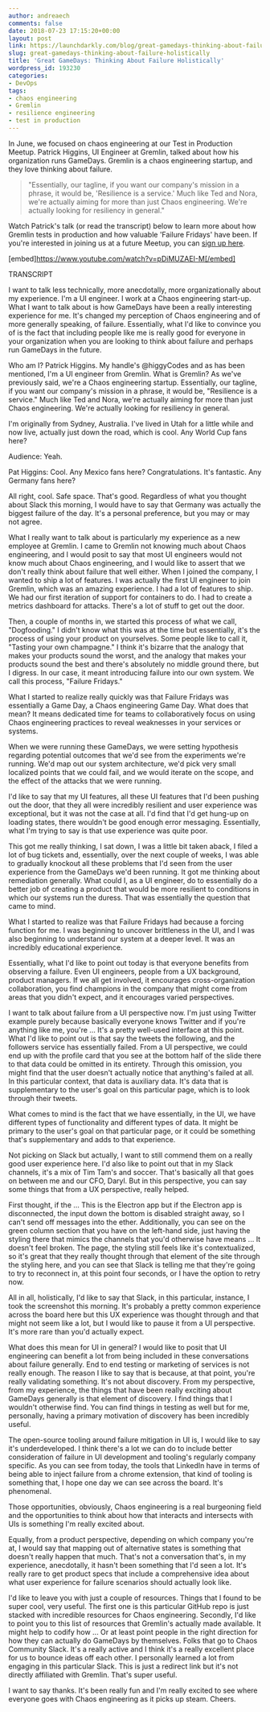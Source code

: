 ```yaml
---
author: andreaech
comments: false
date: 2018-07-23 17:15:20+00:00
layout: post
link: https://launchdarkly.com/blog/great-gamedays-thinking-about-failure-holistically/
slug: great-gamedays-thinking-about-failure-holistically
title: 'Great GameDays: Thinking About Failure Holistically'
wordpress_id: 193230
categories:
- DevOps
tags:
- chaos engineering
- Gremlin
- resilience engineering
- test in production
---
```


In June, we focused on chaos engineering at our Test in Production Meetup. Patrick Higgins, UI Engineer at Gremlin, talked about how his organization runs GameDays. Gremlin is a chaos engineering startup, and they love thinking about failure.


<blockquote>"Essentially, our tagline, if you want our company's mission in a phrase, it would be, 'Resilience is a service.' Much like Ted and Nora, we're actually aiming for more than just Chaos engineering. We're actually looking for resiliency in general."</blockquote>


Watch Patrick's talk (or read the transcript) below to learn more about how Gremlin tests in production and how valuable 'Failure Fridays' have been. If you're interested in joining us at a future Meetup, you can [sign up here](https://www.meetup.com/Test-in-Production/).

[embed]https://www.youtube.com/watch?v=pDiMUZAEI-M[/embed]

TRANSCRIPT

I want to talk less technically, more anecdotally, more organizationally about my experience. I'm a UI engineer. I work at a Chaos engineering start-up. What I want to talk about is how GameDays have been a really interesting experience for me. It's changed my perception of Chaos engineering and of more generally speaking, of failure. Essentially, what I'd like to convince you of is the fact that including people like me is really good for everyone in your organization when you are looking to think about failure and perhaps run GameDays in the future.

Who am I? Patrick Higgins. My handle's @higgyCodes and as has been mentioned, I'm a UI engineer from Gremlin. What is Gremlin? As we've previously said, we're a Chaos engineering startup. Essentially, our tagline, if you want our company's mission in a phrase, it would be, "Resilience is a service." Much like Ted and Nora, we're actually aiming for more than just Chaos engineering. We're actually looking for resiliency in general.

I'm originally from Sydney, Australia. I've lived in Utah for a little while and now live, actually just down the road, which is cool. Any World Cup fans here?

Audience: Yeah.

Pat Higgins: Cool. Any Mexico fans here? Congratulations. It's fantastic. Any Germany fans here?

All right, cool. Safe space. That's good. Regardless of what you thought about Slack this morning, I would have to say that Germany was actually the biggest failure of the day. It's a personal preference, but you may or may not agree.

What I really want to talk about is particularly my experience as a new employee at Gremlin. I came to Gremlin not knowing much about Chaos engineering, and I would posit to say that most UI engineers would not know much about Chaos engineering, and I would like to assert that we don't really think about failure that well either. When I joined the company, I wanted to ship a lot of features. I was actually the first UI engineer to join Gremlin, which was an amazing experience. I had a lot of features to ship. We had our first iteration of support for containers to do. I had to create a metrics dashboard for attacks. There's a lot of stuff to get out the door.

Then, a couple of months in, we started this process of what we call, "Dogfooding." I didn't know what this was at the time but essentially, it's the process of using your product on yourselves. Some people like to call it, "Tasting your own champagne." I think it's bizarre that the analogy that makes your products sound the worst, and the analogy that makes your products sound the best and there's absolutely no middle ground there, but I digress. In our case, it meant introducing failure into our own system. We call this process, "Failure Fridays."

What I started to realize really quickly was that Failure Fridays was essentially a Game Day, a Chaos engineering Game Day. What does that mean? It means dedicated time for teams to collaboratively focus on using Chaos engineering practices to reveal weaknesses in your services or systems.

When we were running these GameDays, we were setting hypothesis regarding potential outcomes that we'd see from the experiments we're running. We'd map out our system architecture, we'd pick very small localized points that we could fail, and we would iterate on the scope, and the effect of the attacks that we were running.

I'd like to say that my UI features, all these UI features that I'd been pushing out the door, that they all were incredibly resilient and user experience was exceptional, but it was not the case at all. I'd find that I'd get hung-up on loading states, there wouldn't be good enough error messaging. Essentially, what I'm trying to say is that use experience was quite poor.

This got me really thinking, I sat down, I was a little bit taken aback, I filed a lot of bug tickets and, essentially, over the next couple of weeks, I was able to gradually knockout all these problems that I'd seen from the user experience from the GameDays we'd been running. It got me thinking about remediation generally. What could I, as a UI engineer, do to essentially do a better job of creating a product that would be more resilient to conditions in which our systems run the duress. That was essentially the question that came to mind.

What I started to realize was that Failure Fridays had because a forcing function for me. I was beginning to uncover brittleness in the UI, and I was also beginning to understand our system at a deeper level. It was an incredibly educational experience.

Essentially, what I'd like to point out today is that everyone benefits from observing a failure. Even UI engineers, people from a UX background, product managers. If we all get involved, it encourages cross-organization collaboration, you find champions in the company that might come from areas that you didn't expect, and it encourages varied perspectives.

I want to talk about failure from a UI perspective now. I'm just using Twitter example purely because basically everyone knows Twitter and if you're anything like me, you're ... It's a pretty well-used interface at this point. What I'd like to point out is that say the tweets the following, and the followers service has essentially failed. From a UI perspective, we could end up with the profile card that you see at the bottom half of the slide there to that data could be omitted in its entirety. Through this omission, you might find that the user doesn't actually notice that anything's failed at all. In this particular context, that data is auxiliary data. It's data that is supplementary to the user's goal on this particular page, which is to look through their tweets.

What comes to mind is the fact that we have essentially, in the UI, we have different types of functionality and different types of data. It might be primary to the user's goal on that particular page, or it could be something that's supplementary and adds to that experience.

Not picking on Slack but actually, I want to still commend them on a really good user experience here. I'd also like to point out that in my Slack channels, it's a mix of Tim Tam's and soccer. That's basically all that goes on between me and our CFO, Daryl. But in this perspective, you can say some things that from a UX perspective, really helped.

First thought, if the ... This is the Electron app but if the Electron app is disconnected, the input down the bottom is disabled straight away, so I can't send off messages into the ether. Additionally, you can see on the green column section that you have on the left-hand side, just having the styling there that mimics the channels that you'd otherwise have means ... It doesn't feel broken. The page, the styling still feels like it's contextualized, so it's great that they really thought through that element of the site through the styling here, and you can see that Slack is telling me that they're going to try to reconnect in, at this point four seconds, or I have the option to retry now.

All in all, holistically, I'd like to say that Slack, in this particular, instance, I took the screenshot this morning. It's probably a pretty common experience across the board here but this UX experience was thought through and that might not seem like a lot, but I would like to pause it from a UI perspective. It's more rare than you'd actually expect.

What does this mean for UI in general? I would like to posit that UI engineering can benefit a lot from being included in these conversations about failure generally. End to end testing or marketing of services is not really enough. The reason I like to say that is because, at that point, you're really validating something. It's not about discovery. From my perspective, from my experience, the things that have been really exciting about GameDays generally is that element of discovery. I find things that I wouldn't otherwise find. You can find things in testing as well but for me, personally, having a primary motivation of discovery has been incredibly useful.

The open-source tooling around failure mitigation in UI is, I would like to say it's underdeveloped. I think there's a lot we can do to include better consideration of failure in UI development and tooling's regularly company specific. As you can see from today, the tools that LinkedIn have in terms of being able to inject failure from a chrome extension, that kind of tooling is something that, I hope one day we can see across the board. It's phenomenal.

Those opportunities, obviously, Chaos engineering is a real burgeoning field and the opportunities to think about how that interacts and intersects with UIs is something I'm really excited about.

Equally, from a product perspective, depending on which company you're at, I would say that mapping out of alternative states is something that doesn't really happen that much. That's not a conversation that's, in my experience, anecdotally, it hasn't been something that I'd seen a lot. It's really rare to get product specs that include a comprehensive idea about what user experience for failure scenarios should actually look like.

I'd like to leave you with just a couple of resources. Things that I found to be super cool, very useful. The first one is this particular GitHub repo is just stacked with incredible resources for Chaos engineering. Secondly, I'd like to point you to this list of resources that Gremlin's actually made available. It might help to codify how ... Or at least point people in the right direction for how they can actually do GameDays by themselves. Folks that go to Chaos Community Slack. It's a really active and I think it's a really excellent place for us to bounce ideas off each other. I personally learned a lot from engaging in this particular Slack. This is just a redirect link but it's not directly affiliated with Gremlin. That's super useful.

I want to say thanks. It's been really fun and I'm really excited to see where everyone goes with Chaos engineering as it picks up steam. Cheers.
